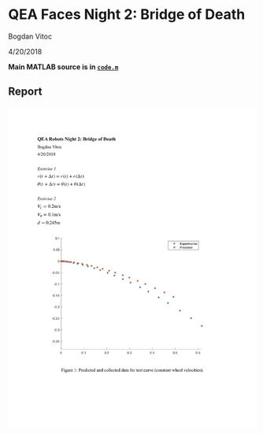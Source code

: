# QEA Faces Night 2: Bridge of Death

Bogdan Vitoc

4/20/2018

**Main MATLAB source is in [`code.m`](code.m)**

## Report
[![report](images/report_preview.jpg)](report.pdf)
